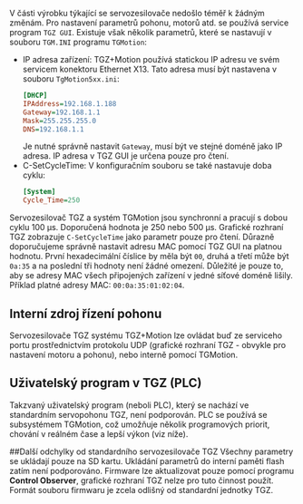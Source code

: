 V části výrobku týkající se servozesilovače nedošlo téměř k žádným změnám.
Pro nastavení parametrů pohonu, motorů atd. se používá service program `TGZ GUI`.
Existuje však několik parametrů, které se nastavují v souboru `TGM.INI` programu `TGMotion`:

-	IP adresa zařízení:
	TGZ+Motion používá statickou IP adresu ve svém servicem konektoru Ethernet X13. Tato adresa musí být nastavena v souboru `TgMotion5xx.ini`:
	``` ini
	[DHCP]
	IPAddress=192.168.1.188
	Gateway=192.168.1.1 
	Mask=255.255.255.0 
	DNS=192.168.1.1
	```
	Je nutné správně nastavit `Gateway`, musí být ve stejné doméně jako IP adresa. 
	IP adresa v TGZ GUI je určena pouze pro čtení.
-	C-SetCycleTime:
	V konfiguračním souboru se také nastavuje doba cyklu:
	``` ini
	[System]
	Cycle_Time=250
	```
	
Servozesilovač TGZ a systém TGMotion jsou synchronní a pracují s dobou cyklu 100&nbsp;µs.
Doporučená hodnota je 250 nebo 500&nbsp;µs. Grafické rozhraní TGZ zobrazuje `C-SetCycleTime` jako parametr pouze pro čtení.
Důrazně doporučujeme správně nastavit adresu MAC pomocí TGZ&nbsp;GUI na platnou hodnotu. 
První hexadecimální číslice by měla být `00`, druhá a třetí může být `0a:35` a na poslední tři hodnoty není žádné omezení.
Důležité je pouze to, aby se adresy MAC všech připojených zařízení v jedné síťové doméně lišily.
Příklad platné adresy MAC: `00:0a:35:01:02:04`.

## Interní zdroj řízení pohonu
Servozesilovače TGZ systému TGZ+Motion lze ovládat buď ze serviceho portu prostřednictvím protokolu UDP (grafické rozhraní TGZ - obvykle pro nastavení motoru a pohonu), nebo interně pomocí TGMotion.

## Uživatelský program v TGZ (PLC)
Takzvaný uživatelský program (neboli PLC), který se nachází ve standardním servopohonu TGZ, není podporován.
PLC se používá se subsystémem TGMotion, což umožňuje několik programových priorit, chování v reálném čase a lepší výkon (viz níže).

##Další odchylky od standardního servozesilovače TGZ
Všechny parametry se ukládají pouze na SD kartu.
Ukládání parametrů do interní paměti flash zatím není podporováno.
Firmware lze aktualizovat pouze pomocí programu **Control Observer**, grafické rozhraní TGZ nelze pro tuto činnost použít.
Formát souboru firmwaru je zcela odlišný od standardní jednotky TGZ.